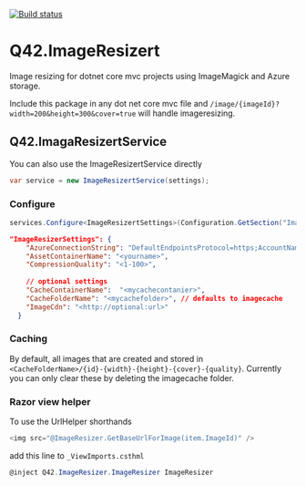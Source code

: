 [![Build status](https://ci.appveyor.com/api/projects/status/nc3782ai2n0u7wtp?svg=true)](https://ci.appveyor.com/project/Q42/q42-imageresizert)


# Q42.ImageResizert
Image resizing for dotnet core mvc projects using ImageMagick and Azure storage.

Include this package in any dot net core mvc file and `/image/{imageId}?width=200&height=300&cover=true` will handle imageresizing.

## Q42.ImagaResizertService

You can also use the ImageResizertService directly 
```cs
var service = new ImageResizertService(settings);
```

### Configure
```cs
services.Configure<ImageResizertSettings>(Configuration.GetSection("ImageResizerSettings"));
```

```json
"ImageResizerSettings": {
    "AzureConnectionString": "DefaultEndpointsProtocol=https;AccountName=<yourname>;AccountKey=<yourkey>",
    "AssetContainerName": "<yourname>",    
    "CompressionQuality": "<1-100>",
    
    // optional settings
    "CacheContainerName":  "<mycachecontanier>",
    "CacheFolderName": "<mycachefolder>", // defaults to imagecache
    "ImageCdn": "<http://optional:url>"
  }
```

### Caching
By default, all images that are created and stored in `<CacheFolderName>/{id}-{width}-{height}-{cover}-{quality}`. Currently you can only clear these by deleting the imagecache folder.

### Razor view helper
To use the UrlHelper shorthands
```cs
<img src="@ImageResizer.GetBaseUrlForImage(item.ImageId)" />
```

add this line to `_ViewImports.csthml`
```cs
@inject Q42.ImageResizer.ImageResizer ImageResizer
```

